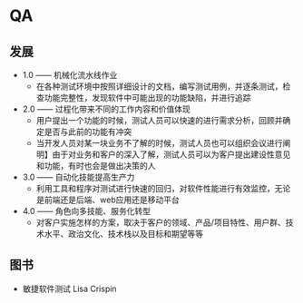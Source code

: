 # QA

## 发展

* 1.0 —— 机械化流水线作业
    - 在各种测试环境中按照详细设计的文档，编写测试用例，并逐条测试，检查功能完整性，发现软件中可能出现的功能缺陷，并进行追踪
* 2.0 —— 过程化带来不同的工作内容和价值体现
    - 用户提出一个功能的时候，测试人员可以快速的进行需求分析，回顾并确定是否与此前的功能有冲突
    - 当开发人员对某一块业务不了解的时候，测试人员也可以组织会议进行阐明】由于对业务和客户的深入了解，测试人员可以为客户提出建设性意见和功能，有时也会是做出决策的人
* 3.0 —— 自动化技能提高生产力
    - 利用工具和程序对测试进行快速的回归，对软件性能进行有效监控，无论是前端还是后端、web应用还是移动平台
* 4.0 —— 角色向多技能、服务化转型
    - 对客户实施怎样的方案，取决于客户的领域、产品/项目特性、用户群、技术水平、政治文化、技术栈以及目标和期望等等

## 图书

* 敏捷软件测试 Lisa Crispin
